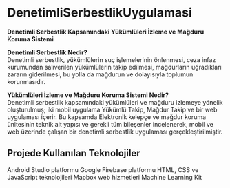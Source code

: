 # DenetimliSerbestlikUygulamasi
<b>Denetimli Serbestlik Kapsamındaki Yükümlüleri İzleme ve Mağduru Koruma Sistemi</b>

<b>Denetimli Serbestlik Nedir?</b> <br>Denetimli serbestlik, yükümlülerin suç işlemelerinin önlenmesi, ceza infaz kurumundan salıverilen yükümlülerin takip edilmesi, mağdurların uğradıkları zararın giderilmesi, bu yolla da mağdurun ve dolayısıyla toplumun korunmasıdır.

<b>Yükümlüleri İzleme ve Mağduru Koruma Sistemi Nedir?</b><br>
Denetimli serbestlik kapsamındaki yükümlüleri ve mağduru izlemeye yönelik oluşturulmuş; iki mobil uygulama Yükümlü Takip, Mağdur Takip ve bir web uygulaması içerir. Bu kapsamda Elektronik kelepçe ve mağdur koruma ünitesinin teknik alt yapısı ve gerekli tüm bileşenler incelenerek, mobil ve web üzerinde çalışan  bir denetimli serbestlik uygulaması gerçekleştirilmiştir.

<h2>Projede Kullanılan Teknolojiler</h2>
Android Studio platformu
Google Firebase platformu
HTML, CSS ve JavaScript teknolojileri
Mapbox web hizmetleri
Machine Learning Kit

